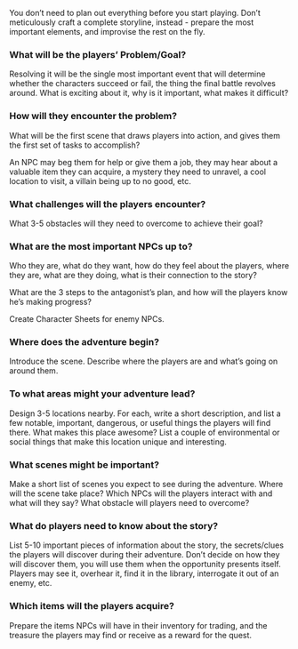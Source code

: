 You don’t need to plan out everything before you start playing. Don’t meticulously craft a complete storyline, instead - prepare the most important elements, and improvise the rest on the fly.

### What will be the players’ Problem/Goal?
Resolving it will be the single most important event that will determine whether the characters succeed or fail, the thing the final battle revolves around.
What is exciting about it, why is it important, what makes it difficult?

### How will they encounter the problem?
What will be the first scene that draws players into action, and gives them the first set of tasks to accomplish?

An NPC may beg them for help or give them a job, they may hear about a valuable item they can acquire, a mystery they need to unravel, a cool location to visit, a villain being up to no good, etc.

### What challenges will the players encounter?
What 3-5 obstacles will they need to overcome to achieve their goal?

### What are the most important NPCs up to?
Who they are, what do they want, how do they feel about the players, where they are, what are they doing, what is their connection to the story? 

What are the 3 steps to the antagonist’s plan, and how will the players know he’s making progress?

Create Character Sheets for enemy NPCs.


<div class="column-break"></div>

### Where does the adventure begin?
Introduce the scene. Describe where the players are and what’s going on around them.

### To what areas might your adventure lead?
Design 3-5 locations nearby. For each, write a short description, and list a few notable, important, dangerous, or useful things the players will find there. What makes this place awesome? List a couple of environmental or social things that make this location unique and interesting.

### What scenes might be important?
Make a short list of scenes you expect to see during the adventure. Where will the scene take place? Which NPCs will the players interact with and what will they say? What obstacle will players need to overcome?

### What do players need to know about the story?
List 5-10 important pieces of information about the story, the secrets/clues the players will discover during their adventure. Don’t decide on how they will discover them, you will use them when the opportunity presents itself. Players may see it, overhear it, find it in the library, interrogate it out of an enemy, etc.


### Which items will the players acquire?
Prepare the items NPCs will have in their inventory for trading, and the treasure the players may find or receive as a reward for the quest.
